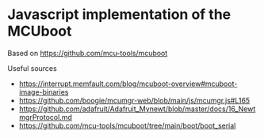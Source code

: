Javascript implementation of the MCUboot
========================================

Based on https://github.com/mcu-tools/mcuboot

Useful sources
- https://interrupt.memfault.com/blog/mcuboot-overview#mcuboot-image-binaries
- https://github.com/boogie/mcumgr-web/blob/main/js/mcumgr.js#L165
- https://github.com/adafruit/Adafruit_Mynewt/blob/master/docs/16_NewtmgrProtocol.md
- https://github.com/mcu-tools/mcuboot/tree/main/boot/boot_serial

